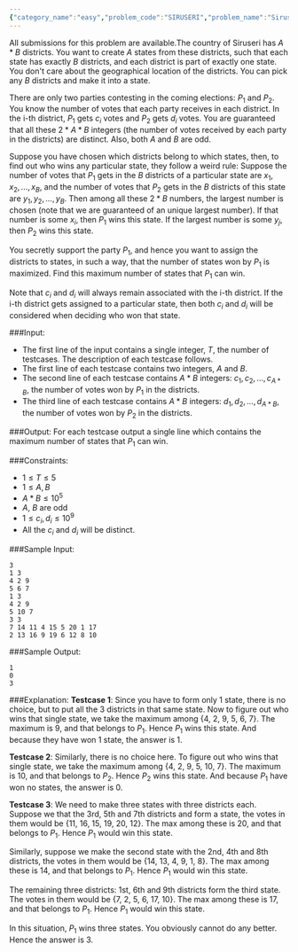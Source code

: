 ```yaml
---
{"category_name":"easy","problem_code":"SIRUSERI","problem_name":"Siruseri Gerrymandering","languages_supported":{"0":"C","1":"CPP14","2":"JAVA","3":"PYTH","4":"PYTH 3.6","5":"PYPY","6":"CS2","7":"PAS fpc","8":"PAS gpc","9":"RUBY","10":"PHP","11":"GO","12":"NODEJS","13":"HASK","14":"rust","15":"SCALA","16":"swift","17":"D","18":"PERL","19":"FORT","20":"WSPC","21":"ADA","22":"CAML","23":"ICK","24":"BF","25":"ASM","26":"CLPS","27":"PRLG","28":"ICON","29":"SCM qobi","30":"PIKE","31":"ST","32":"NICE","33":"LUA","34":"BASH","35":"NEM","36":"LISP sbcl","37":"LISP clisp","38":"SCM guile","39":"JS","40":"ERL","41":"TCL","42":"kotlin","43":"PERL6","44":"TEXT","45":"SCM chicken","46":"PYP3","47":"CLOJ","48":"COB","49":"FS"},"max_timelimit":2,"source_sizelimit":50000,"problem_author":"admin2","problem_tester":null,"date_added":"17-12-2018","tags":{"0":"admin2"},"time":{"view_start_date":1545157800,"submit_start_date":1545157800,"visible_start_date":1545157800,"end_date":1735669800},"is_direct_submittable":false,"layout":"problem"}
---
```

<span class="solution-visible-txt">All submissions for this problem are available.</span>The country of Siruseri has $A*B$ districts. You want to create $A$ states from these districts, such that each state has exactly $B$ districts, and each district is part of exactly one state. You don't care about the geographical location of the districts. You can pick any $B$ districts and make it into a state.

There are only two parties contesting in the coming elections: $P_1$ and $P_2$. You know the number of votes that each party receives in each district. In the i-th district, $P_1$ gets $c_i$ votes and $P_2$ gets $d_i$ votes. You are guaranteed that all these $2*A*B$ integers (the number of votes received by each party in the districts) are distinct. Also, both $A$ and $B$ are odd. 

Suppose you have chosen which districts belong to which states, then, to find out who wins any particular state, they follow a weird rule: Suppose the number of votes that $P_1$ gets in the $B$ districts of a particular state are $x_1, x_2, \ldots, x_B$, and the number of votes that $P_2$ gets in the $B$ districts of this state are $y_1, y_2, \ldots, y_B$. Then among all these $2*B$ numbers, the largest number is chosen (note that we are guaranteed of an unique largest number). If that number is some $x_i$, then $P_1$ wins this state. If the largest number is some $y_j$, then $P_2$ wins this state.

You secretly support the party $P_1$, and hence you want to assign the districts to states, in such a way, that the number of states won by $P_1$ is maximized. Find this maximum number of states that $P_1$ can win.

Note that $c_i$ and $d_i$ will always remain associated with the i-th district. If the i-th district gets assigned to a particular state, then both $c_i$ and $d_i$ will be considered when deciding who won that state.

###Input:
- The first line of the input contains a single integer, $T$, the number of testcases. The description of each testcase follows.
- The first line of each testcase contains two integers, $A$ and $B$.
- The second line of each testcase contains $A*B$ integers: $c_1, c_2, \ldots, c_{A*B}$, the number of votes won by $P_1$ in the districts.
- The third line of each testcase contains $A*B$ integers: $d_1, d_2, \ldots, d_{A*B}$, the number of votes won by $P_2$ in the districts.

###Output:
For each testcase output a single line which contains the maximum number of states that $P_1$ can win.

###Constraints:
- $1 \leq T \leq 5$
- $1 \leq A, B$
- $A*B \leq 10^5$
- $A$, $B$ are odd
- $1 \leq c_i, d_i \leq 10^9$
- All the $c_i$ and $d_i$ will be distinct.

###Sample Input:
```
3
1 3
4 2 9
5 6 7
1 3
4 2 9
5 10 7
3 3
7 14 11 4 15 5 20 1 17
2 13 16 9 19 6 12 8 10
```

###Sample Output:
```
1
0
3
```

###Explanation:
**Testcase 1**: Since you have to form only 1 state, there is no choice, but to put all the 3 districts in that same state. Now to figure out who wins that single state, we take the maximum among {4, 2, 9, 5, 6, 7}. The maximum is 9, and that belongs to $P_1$. Hence $P_1$ wins this state. And because they have won 1 state, the answer is 1.

**Testcase 2**: Similarly, there is no choice here. To figure out who wins that single state, we take the maximum among {4, 2, 9, 5, 10, 7}. The maximum is 10, and that belongs to $P_2$. Hence $P_2$ wins this state. And because $P_1$ have won no states, the answer is 0.

**Testcase 3**: We need to make three states with three districts each. Suppose we that the 3rd, 5th and 7th districts and form a state, the votes in them would be {11, 16, 15, 19, 20, 12}. The max among these is 20, and that belongs to $P_1$. Hence $P_1$ would win this state. 

Similarly, suppose we make the second state with the 2nd, 4th and 8th districts, the votes in them would be {14, 13, 4, 9, 1, 8}. The max among these is 14, and that belongs to $P_1$. Hence $P_1$ would win this state. 

The remaining three districts: 1st, 6th and 9th districts form the third state. The votes in them would be {7, 2, 5, 6, 17, 10}. The max among these is 17, and that belongs to $P_1$. Hence $P_1$ would win this state. 

In this situation, $P_1$ wins three states. You obviously cannot do any better. Hence the answer is 3.